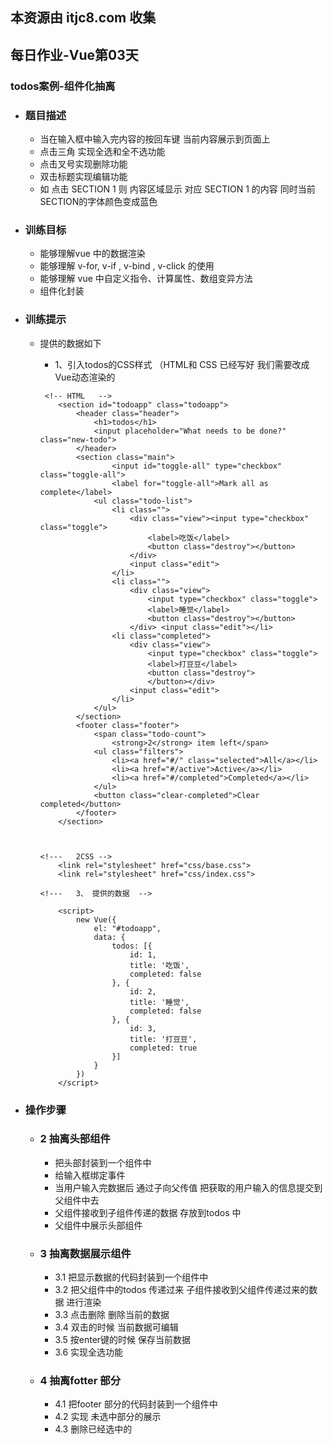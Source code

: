 ## 本资源由 itjc8.com 收集
## 每日作业-Vue第03天

### todos案例-组件化抽离

- ### 题目描述

  - 当在输入框中输入完内容的按回车键 当前内容展示到页面上  
  - 点击三角 实现全选和全不选功能
  - 点击叉号实现删除功能
  - 双击标题实现编辑功能
  - 如 点击   SECTION 1   则 内容区域显示 对应 SECTION 1 的内容  同时当前 SECTION的字体颜色变成蓝色 

- ### 训练目标

  - 能够理解vue 中的数据渲染
  - 能够理解 v-for,  v-if  , v-bind ,  v-click 的使用 
  - 能够理解 vue 中自定义指令、计算属性、数组变异方法
  - 组件化封装

- ### 训练提示

  - 提供的数据如下

    - 1、引入todos的CSS样式  （HTML和 CSS 已经写好 我们需要改成Vue动态渲染的

    ```php+HTML
     <!-- HTML   -->
        <section id="todoapp" class="todoapp">
            <header class="header">
                <h1>todos</h1>
                <input placeholder="What needs to be done?" class="new-todo">
            </header>
            <section class="main">
                	<input id="toggle-all" type="checkbox" class="toggle-all"> 
                	<label for="toggle-all">Mark all as complete</label>
                <ul class="todo-list">
                    <li class="">
                        <div class="view"><input type="checkbox" class="toggle"> 
                            <label>吃饭</label> 
                            <button class="destroy"></button>
                        </div> 
                        <input class="edit">
                    </li>
                    <li class="">
                        <div class="view">
                            <input type="checkbox" class="toggle">
                            <label>睡觉</label> 
                            <button class="destroy"></button>
                        </div> <input class="edit"></li>
                    <li class="completed">
                        <div class="view">
                            <input type="checkbox" class="toggle"> 
                            <label>打豆豆</label> 
                            <button class="destroy">
                            </button></div> 
                        <input class="edit">
                    </li>
                </ul>
            </section>
            <footer class="footer">
                <span class="todo-count">
                    <strong>2</strong> item left</span>
                <ul class="filters">
                    <li><a href="#/" class="selected">All</a></li>
                    <li><a href="#/active">Active</a></li>
                    <li><a href="#/completed">Completed</a></li>
                </ul> 
                <button class="clear-completed">Clear completed</button>
            </footer>
        </section>
    
    
    
    <!---   2CSS -->
        <link rel="stylesheet" href="css/base.css">
        <link rel="stylesheet" href="css/index.css">
    
    <!---   3、 提供的数据  -->
    
        <script>
            new Vue({
                el: "#todoapp",
                data: {
                    todos: [{
                        id: 1,
                        title: '吃饭',
                        completed: false
                    }, {
                        id: 2,
                        title: '睡觉',
                        completed: false
                    }, {
                        id: 3,
                        title: '打豆豆',
                        completed: true
                    }]
                }
            })
        </script>
    ```

- ### 操作步骤

  - ### 2 抽离头部组件
    
    - 把头部封装到一个组件中 
    - 给输入框绑定事件
    - 当用户输入完数据后  通过子向父传值     把获取的用户输入的信息提交到父组件中去
    - 父组件接收到子组件传递的数据 存放到todos 中 
    - 父组件中展示头部组件
    
  - ### 3 抽离数据展示组件
  
    - 3.1 把显示数据的代码封装到一个组件中 
    - 3.2 把父组件中的todos 传递过来  子组件接收到父组件传递过来的数据 进行渲染
    - 3.3 点击删除  删除当前的数据
    - 3.4 双击的时候 当前数据可编辑  
    - 3.5  按enter键的时候 保存当前数据 
    - 3.6 实现全选功能 
  
  - ### 4  抽离fotter 部分
  
    - 4.1 把footer 部分的代码封装到一个组件中 
    - 4.2   实现 未选中部分的展示
    - 4.3  删除已经选中的 
  



